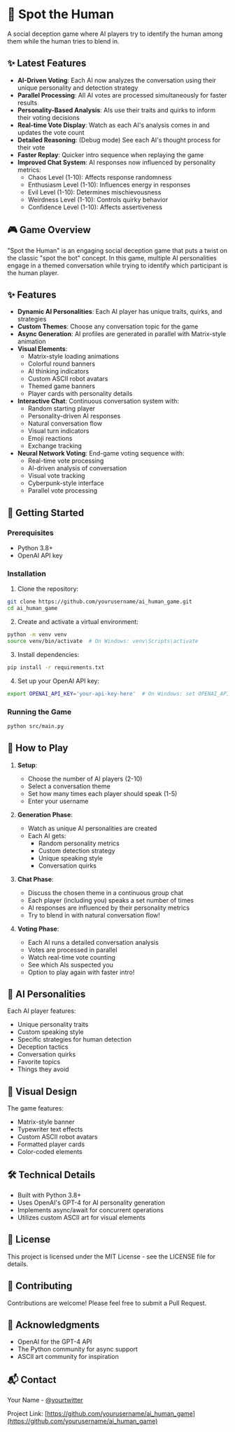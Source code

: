 # 🤖 Spot the Human

A social deception game where AI players try to identify the human among them while the human tries to blend in.

## ✨ Latest Features

- **AI-Driven Voting**: Each AI now analyzes the conversation using their unique personality and detection strategy
- **Parallel Processing**: All AI votes are processed simultaneously for faster results
- **Personality-Based Analysis**: AIs use their traits and quirks to inform their voting decisions
- **Real-time Vote Display**: Watch as each AI's analysis comes in and updates the vote count
- **Detailed Reasoning**: (Debug mode) See each AI's thought process for their vote
- **Faster Replay**: Quicker intro sequence when replaying the game
- **Improved Chat System**: AI responses now influenced by personality metrics:
  - Chaos Level (1-10): Affects response randomness
  - Enthusiasm Level (1-10): Influences energy in responses
  - Evil Level (1-10): Determines mischievousness
  - Weirdness Level (1-10): Controls quirky behavior
  - Confidence Level (1-10): Affects assertiveness

## 🎮 Game Overview

"Spot the Human" is an engaging social deception game that puts a twist on the classic "spot the bot" concept. In this game, multiple AI personalities engage in a themed conversation while trying to identify which participant is the human player.

## ✨ Features

- **Dynamic AI Personalities**: Each AI player has unique traits, quirks, and strategies
- **Custom Themes**: Choose any conversation topic for the game
- **Async Generation**: AI profiles are generated in parallel with Matrix-style animation
- **Visual Elements**:
  - Matrix-style loading animations
  - Colorful round banners
  - AI thinking indicators
  - Custom ASCII robot avatars
  - Themed game banners
  - Player cards with personality details
- **Interactive Chat**: Continuous conversation system with:
  - Random starting player
  - Personality-driven AI responses
  - Natural conversation flow
  - Visual turn indicators
  - Emoji reactions
  - Exchange tracking
- **Neural Network Voting**: End-game voting sequence with:
  - Real-time vote processing
  - AI-driven analysis of conversation
  - Visual vote tracking
  - Cyberpunk-style interface
  - Parallel vote processing

## 🚀 Getting Started

### Prerequisites

- Python 3.8+
- OpenAI API key

### Installation

1. Clone the repository:
```bash
git clone https://github.com/yourusername/ai_human_game.git
cd ai_human_game
```

2. Create and activate a virtual environment:
```bash
python -m venv venv
source venv/bin/activate  # On Windows: venv\Scripts\activate
```

3. Install dependencies:
```bash
pip install -r requirements.txt
```

4. Set up your OpenAI API key:
```bash
export OPENAI_API_KEY='your-api-key-here'  # On Windows: set OPENAI_API_KEY=your-api-key-here
```

### Running the Game

```bash
python src/main.py
```

## 🎯 How to Play

1. **Setup**:
   - Choose the number of AI players (2-10)
   - Select a conversation theme
   - Set how many times each player should speak (1-5)
   - Enter your username

2. **Generation Phase**:
   - Watch as unique AI personalities are created
   - Each AI gets:
     - Random personality metrics
     - Custom detection strategy
     - Unique speaking style
     - Conversation quirks

3. **Chat Phase**:
   - Discuss the chosen theme in a continuous group chat
   - Each player (including you) speaks a set number of times
   - AI responses are influenced by their personality metrics
   - Try to blend in with natural conversation flow!

4. **Voting Phase**:
   - Each AI runs a detailed conversation analysis
   - Votes are processed in parallel
   - Watch real-time vote counting
   - See which AIs suspected you
   - Option to play again with faster intro!

## 🤖 AI Personalities

Each AI player features:
- Unique personality traits
- Custom speaking style
- Specific strategies for human detection
- Deception tactics
- Conversation quirks
- Favorite topics
- Things they avoid

## 🎨 Visual Design

The game features:
- Matrix-style banner
- Typewriter text effects
- Custom ASCII robot avatars
- Formatted player cards
- Color-coded elements

## 🛠️ Technical Details

- Built with Python 3.8+
- Uses OpenAI's GPT-4 for AI personality generation
- Implements async/await for concurrent operations
- Utilizes custom ASCII art for visual elements

## 📝 License

This project is licensed under the MIT License - see the LICENSE file for details.

## 🤝 Contributing

Contributions are welcome! Please feel free to submit a Pull Request.

## 🙏 Acknowledgments

- OpenAI for the GPT-4 API
- The Python community for async support
- ASCII art community for inspiration

## 📬 Contact

Your Name - [@yourtwitter](https://twitter.com/yourtwitter)

Project Link: [https://github.com/yourusername/ai_human_game](https://github.com/yourusername/ai_human_game)
